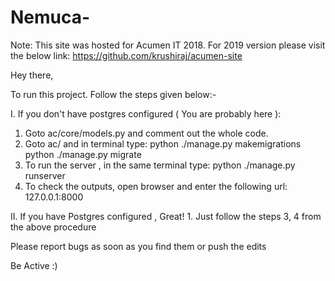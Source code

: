 # Nemuca-

Note: This site was hosted for Acumen IT 2018. For 2019 version please visit the below link:
https://github.com/krushiraj/acumen-site

Hey there,

To run this project. Follow the steps given below:-

I. If you don't have postgres configured ( You are probably here ):
  1. Goto ac/core/models.py and comment out the whole code.
  2. Goto ac/ and in terminal type:
      python ./manage.py makemigrations
      python ./manage.py migrate
  3. To run the server , in the same terminal type:
      python ./manage.py runserver
  4. To check the outputs, open browser and enter the following url:
        127.0.0.1:8000

II. If you have Postgres configured , Great!
    1. Just follow the steps 3, 4 from the above procedure

Please report bugs as soon as you find them or push the edits

Be Active :)
